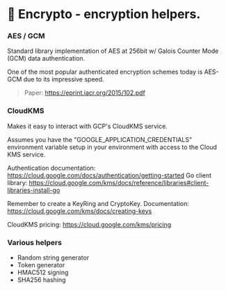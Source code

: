 # 🔏 Encrypto - encryption helpers.

### AES / GCM

Standard library implementation of AES at 256bit w/ Galois Counter Mode (GCM) data authentication.

One of the most popular authenticated
encryption schemes today is AES-GCM due to its impressive speed.

> Paper: https://eprint.iacr.org/2015/102.pdf

### CloudKMS

Makes it easy to interact with GCP's CloudKMS service.

Assumes you have the "GOOGLE_APPLICATION_CREDENTIALS" environment
variable setup in your environment with access to the Cloud KMS service.

Authentication documentation: https://cloud.google.com/docs/authentication/getting-started
Go client library: https://cloud.google.com/kms/docs/reference/libraries#client-libraries-install-go

Remember to create a KeyRing and CryptoKey.
Documentation: https://cloud.google.com/kms/docs/creating-keys

CloudKMS pricing: https://cloud.google.com/kms/pricing

### Various helpers
- Random string generator
- Token generator
- HMAC512 signing
- SHA256 hashing
